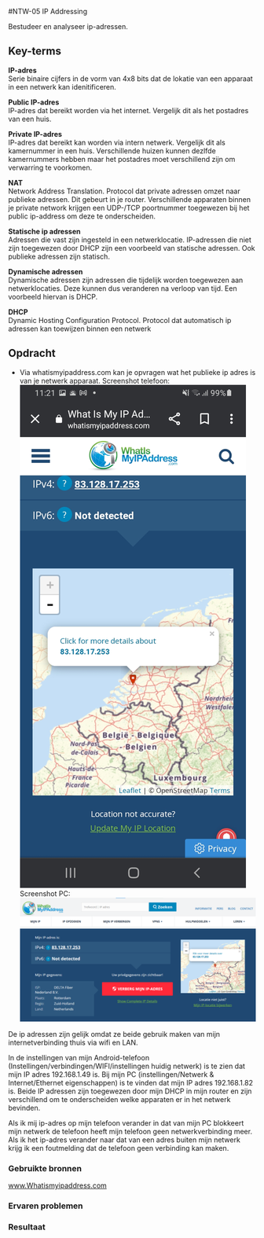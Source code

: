 #NTW-05 IP Addressing  

Bestudeer en analyseer ip-adressen.  

## Key-terms
**IP-adres**  
Serie binaire cijfers in de vorm van 4x8 bits dat de lokatie van een apparaat in een netwerk kan idenitificeren.

**Public IP-adres**  
IP-adres dat bereikt worden via het internet. Vergelijk dit als het postadres van een huis.

**Private IP-adres**  
IP-adres dat bereikt kan worden via intern netwerk. Vergelijk dit als kamernummer in een huis. Verschillende huizen kunnen dezlfde kamernummers hebben maar het postadres moet verschillend zijn om verwarring te voorkomen.

**NAT**  
Network Address Translation. Protocol dat private adressen omzet naar publieke adressen. Dit gebeurt in je router. Verschillende apparaten binnen je private network krijgen een UDP-/TCP poortnummer toegewezen bij het public ip-address om deze te onderscheiden.

**Statische ip adressen**  
Adressen die vast zijn ingesteld in een netwerklocatie. IP-adressen die niet zijn toegewezen door DHCP zijn een voorbeeld van statische adressen. Ook publieke adressen zijn statisch.

**Dynamische adressen**  
Dynamische adressen zijn adressen die tijdelijk worden toegewezen aan netwerklocaties. Deze kunnen dus veranderen na verloop van tijd. Een voorbeeld hiervan is DHCP.

**DHCP**  
Dynamic Hosting Configuration Protocol. Protocol dat automatisch ip adressen kan toewijzen binnen een netwerk


## Opdracht  
- Via whatismyipaddress.com kan je opvragen wat het publieke ip adres is van je netwerk apparaat. 
Screenshot telefoon:  
![](https://github.com/techgrounds/techgrounds-Rogier1978/blob/main/00_includes/03_Networking/NTW-05%20screenshot%20android.jpg)  
Screenshot PC:  
![](https://github.com/techgrounds/techgrounds-Rogier1978/blob/main/00_includes/03_Networking/NTW-05%20screenshot%20PC.png)  


De ip adressen zijn gelijk omdat ze beide gebruik maken van mijn internetverbinding thuis via wifi en LAN.  

In de instellingen van mijn Android-telefoon (Instellingen/verbindingen/WIFI/instellingen huidig netwerk) is te zien dat mijn IP adres 192.168.1.49 is. Bij mijn PC (instellingen/Netwerk & Internet/Ethernet eigenschappen) is te vinden dat mijn IP adres 192.168.1.82 is. Beide IP adressen zijn toegewezen door mijn DHCP in mijn router en zijn verschillend om te onderscheiden welke apparaten er in het netwerk bevinden.

Als ik mij ip-adres op mijn telefoon verander in dat van mijn PC blokkeert mijn netwerk de telefoon heeft mijn telefoon geen netwerkverbinding meer. Als ik het ip-adres verander naar dat van een adres buiten mijn netwerk krijg ik een foutmelding dat de telefoon geen verbinding kan maken.


### Gebruikte bronnen
www.Whatismyipaddress.com

### Ervaren problemen


### Resultaat
